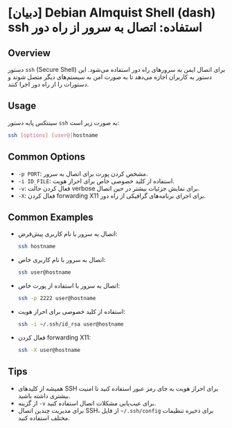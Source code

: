 # [دبیان] Debian Almquist Shell (dash) ssh استفاده: اتصال به سرور از راه دور

## Overview
دستور `ssh` (Secure Shell) برای اتصال ایمن به سرورهای راه دور استفاده می‌شود. این دستور به کاربران اجازه می‌دهد تا به صورت امن به سیستم‌های دیگر متصل شوند و دستورات را از راه دور اجرا کنند.

## Usage
سینتکس پایه دستور `ssh` به صورت زیر است:

```bash
ssh [options] [user@]hostname
```

## Common Options
- `-p PORT`: مشخص کردن پورت برای اتصال به سرور.
- `-i ID_FILE`: استفاده از کلید خصوصی خاص برای احراز هویت.
- `-v`: فعال کردن حالت verbose برای نمایش جزئیات بیشتر در حین اتصال.
- `-X`: فعال کردن forwarding X11 برای اجرای برنامه‌های گرافیکی از راه دور.

## Common Examples
- اتصال به سرور با نام کاربری پیش‌فرض:
    ```bash
    ssh hostname
    ```

- اتصال به سرور با نام کاربری خاص:
    ```bash
    ssh user@hostname
    ```

- اتصال به سرور با استفاده از پورت خاص:
    ```bash
    ssh -p 2222 user@hostname
    ```

- استفاده از کلید خصوصی برای احراز هویت:
    ```bash
    ssh -i ~/.ssh/id_rsa user@hostname
    ```

- فعال کردن forwarding X11:
    ```bash
    ssh -X user@hostname
    ```

## Tips
- همیشه از کلیدهای SSH برای احراز هویت به جای رمز عبور استفاده کنید تا امنیت بیشتری داشته باشید.
- از گزینه `-v` برای عیب‌یابی مشکلات اتصال استفاده کنید.
- برای مدیریت چندین اتصال SSH، از فایل `~/.ssh/config` برای ذخیره تنظیمات مختلف استفاده کنید.